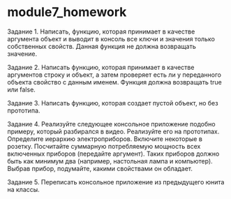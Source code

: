 # module7_homework
Задание 1.
Написать, функцию, которая принимает в качестве аргумента объект и 
выводит в консоль все ключи и значения только собственных свойств. 
Данная функция не должна возвращать значение.

Задание 2.
Написать функцию, которая принимает в качестве аргументов строку и объект,
а затем проверяет есть ли у переданного объекта свойство с данным именем. 
Функция должна возвращать true или false.
  

Задание 3.
Написать функцию, которая создает пустой объект, но без прототипа.

Задание 4.
Реализуйте следующее консольное приложение подобно примеру, который разбирался в видео. 
Реализуйте его на прототипах.
Определите иерархию электроприборов. Включите некоторые в розетку. 
Посчитайте суммарную потребляемую мощность всех включенных приборов (передайте аргумент). 
Таких приборов должно быть как минимум два (например, настольная лампа и компьютер).
Выбрав прибор, подумайте, какими свойствами он обладает.

Задание 5.
Переписать консольное приложение из предыдущего юнита на классы.
